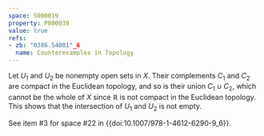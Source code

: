 ```yaml
---
space: S000019
property: P000039
value: true
refs:
- zb: "0386.54001"_6
  name: Counterexamples in Topology
---
```


Let $U_1$ and $U_2$ be nonempty open sets in $X$.  Their complements $C_1$ and $C_2$ are compact in the Euclidean topology, and so is their union $C_1\cup C_2$, which cannot be the whole of $X$ since $\mathbb{R}$ is not compact in the Euclidean topology.  This shows that the intersection of $U_1$ and $U_2$ is not empty.

See item #3 for space #22 in {{doi:10.1007/978-1-4612-6290-9_6}}.
